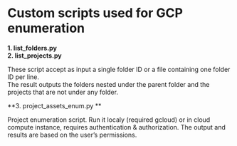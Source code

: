 # Custom scripts used for GCP enumeration

**1. list_folders.py**  
**2. list_projects.py**  

These script accept as input a single folder ID or a file containing one folder ID per line.  
The result outputs the folders nested under the parent folder and the projects that are not under any folder.  

**3. project_assets_enum.py  **  

Project enumeration script. Run it localy (required gcloud) or in cloud compute instance, requires authentication & authorization. The output and results are based on the user’s permissions.


